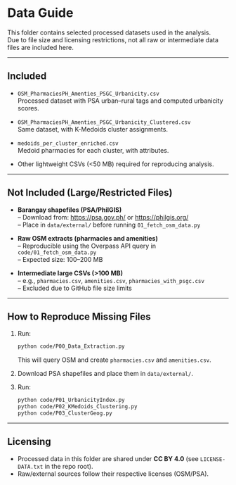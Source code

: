 # Data Guide

This folder contains selected processed datasets used in the analysis.  
Due to file size and licensing restrictions, not all raw or intermediate data files are included here.

---

## Included

- `OSM_PharmaciesPH_Amenties_PSGC_Urbanicity.csv`  
  Processed dataset with PSA urban–rural tags and computed urbanicity scores.

- `OSM_PharmaciesPH_Amenties_PSGC_Urbanicity_Clustered.csv`  
  Same dataset, with K-Medoids cluster assignments.

- `medoids_per_cluster_enriched.csv`  
  Medoid pharmacies for each cluster, with attributes.

- Other lightweight CSVs (<50 MB) required for reproducing analysis.

---

## Not Included (Large/Restricted Files)

- **Barangay shapefiles (PSA/PhilGIS)**  
  – Download from: https://psa.gov.ph/ or https://philgis.org/  
  – Place in `data/external/` before running `01_fetch_osm_data.py`

- **Raw OSM extracts (pharmacies and amenities)**  
  – Reproducible using the Overpass API query in `code/01_fetch_osm_data.py`  
  – Expected size: 100–200 MB

- **Intermediate large CSVs (>100 MB)**  
  – e.g., `pharmacies.csv`, `amenities.csv`, `pharmacies_with_psgc.csv`  
  – Excluded due to GitHub file size limits

---

## How to Reproduce Missing Files

1. Run:
   ```bash
   python code/P00_Data_Extraction.py
   ```
   This will query OSM and create `pharmacies.csv` and `amenities.csv`.

2. Download PSA shapefiles and place them in `data/external/`.

3. Run:
   ```bash
   python code/P01_UrbanicityIndex.py
   python code/P02_KMedoids_Clustering.py
   python code/P03_ClusterGeog.py
   ```

---

## Licensing

- Processed data in this folder are shared under **CC BY 4.0** (see `LICENSE-DATA.txt` in the repo root).
- Raw/external sources follow their respective licenses (OSM/PSA).
